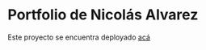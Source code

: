 # Portfolio de Nicolás Alvarez
Este proyecto se encuentra deployado [acá](nicolas-alvarez.firebaseapp.com)

